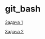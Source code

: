 # git_bash

[Задача 1](https://github.com/ZzzYouth/git_bash/blob/main/bash1.txt.txt)

[Задача 2](https://github.com/ZzzYouth/git_bash/blob/main/bash2.txt.txt)

